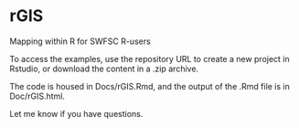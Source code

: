 # rGIS
Mapping within R for SWFSC R-users

To access the examples, use the repository URL to create a new project in Rstudio, or download the content in a .zip archive. 

The code is housed in Docs/rGIS.Rmd, and the output of the .Rmd file is in Doc/rGIS.html.

Let me know if you have questions.
